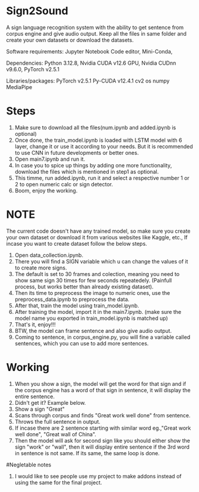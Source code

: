 # Sign2Sound
A sign language recognition system with the ability to get sentence from corpus engine and give audio output.
Keep all the files in same folder and create your own datasets or download the datasets.

Software requirements:
  Jupyter Notebook Code editor,
  Mini-Conda,

Dependencies:
  Python 3.12.8,
  Nvidia CUDA v12.6 GPU,
  Nvidia CUDnn v9.6.0,
  PyTorch v2.5.1 

Libraries/packages:
  PyTorch v2.5.1
  Py-CUDA v12.4.1
  cv2
  os
  numpy
  MediaPipe

# Steps
1. Make sure to download all the files(num.ipynb and added.ipynb is optional)
2. Once done, the train_model.ipynb is loaded with LSTM model with 6 layer, change it or use it according to your needs. But it is recommended to use CNN in future developments or better ones.
3. Open main7.ipynb and run it.
4. In case you to spice up things by adding one more functionality, download the files which is mentioned in step1 as optional.
5. This timme, run added.ipynb, run it and select a respective number 1 or 2 to open numeric calc or sign detector.
6. Boom, enjoy the working.

# NOTE
The current code doesn't have any trained model, so make sure you create your own dataset or download it from various websites like Kaggle, etc., If incase you want to create dataset follow the below steps.
1. Open data_collection.ipynb.
2. There you will find a SIGN variable which u can change the values of it to create more signs.
3. The default is set to 30 frames and colection, meaning you need to show same sign 30 times for few seconds repeatedely. (Painfull process, but works better than already existing dataset).
4. Then its time to preprocess the image to numeric ones, use the preprocess_data.ipynb to preprocess the data.
5. After that, train the model using train_model.ipynb.
6. After training the model, import it in the main7.ipynb. (make sure the model name you exported in train_model.ipynb is matched up)
7. That's it, enjoy!!!
8. BTW, the model can frame sentence and also give audio output.
9. Coming to sentence, in corpus_engine.py, you will fine a variable called sentences, which you can use to add more sentences.

# Working
1. When you show a sign, the model will get the word for that sign and if the corpus engine has a word of that sign in sentence, it will display the entire sentence.
2. Didn't get it? Example below.
3. Show a sign "Great"
4. Scans through corpus and finds "Great work well done" from sentence.
5. Throws the full sentence in output.
6. If incase there are 2 sentence starting with similar word eg.,"Great work well done", "Great wall of China".
7. Then the model will ask for second sign like you should either show the sign "work" or "wall", then it will display entire sentence if the 3rd word in sentence is not same. If its same, the same loop is done.

#Negletable notes
1. I would like to see people use my project to make addons instead of using the same for the final project.
